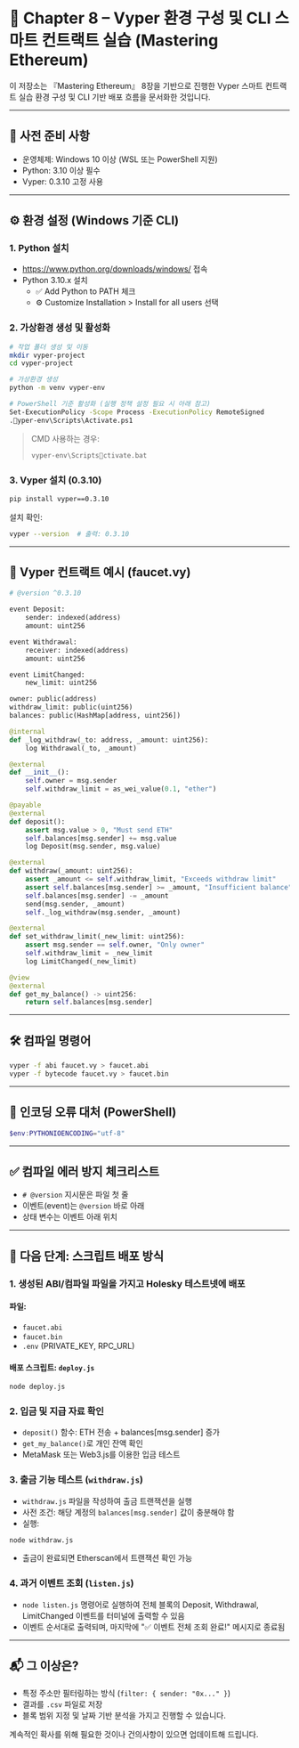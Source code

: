 
# 📘 Chapter 8 – Vyper 환경 구성 및 CLI 스마트 컨트랙트 실습 (Mastering Ethereum)

이 저장소는 『Mastering Ethereum』 8장을 기반으로 진행한 Vyper 스마트 컨트랙트 실습 환경 구성 및 CLI 기반 배포 흐름을 문서화한 것입니다.

---

## 🧱 사전 준비 사항

- 운영체제: Windows 10 이상 (WSL 또는 PowerShell 지원)
- Python: 3.10 이상 필수
- Vyper: 0.3.10 고정 사용

---

## ⚙️ 환경 설정 (Windows 기준 CLI)

### 1. Python 설치

- https://www.python.org/downloads/windows/ 접속
- Python 3.10.x 설치
  - ✅ Add Python to PATH 체크
  - ⚙️ Customize Installation > Install for all users 선택

### 2. 가상환경 생성 및 활성화

```bash
# 작업 폴더 생성 및 이동
mkdir vyper-project
cd vyper-project

# 가상환경 생성
python -m venv vyper-env

# PowerShell 기준 활성화 (실행 정책 설정 필요 시 아래 참고)
Set-ExecutionPolicy -Scope Process -ExecutionPolicy RemoteSigned
.yper-env\Scripts\Activate.ps1
```

> CMD 사용하는 경우:
> ```cmd
> vyper-env\Scriptsctivate.bat
> ```

### 3. Vyper 설치 (0.3.10)

```bash
pip install vyper==0.3.10
```

설치 확인:
```bash
vyper --version  # 출력: 0.3.10
```

---

## 📄 Vyper 컨트랙트 예시 (faucet.vy)

```python
# @version ^0.3.10

event Deposit:
    sender: indexed(address)
    amount: uint256

event Withdrawal:
    receiver: indexed(address)
    amount: uint256

event LimitChanged:
    new_limit: uint256

owner: public(address)
withdraw_limit: public(uint256)
balances: public(HashMap[address, uint256])

@internal
def _log_withdraw(_to: address, _amount: uint256):
    log Withdrawal(_to, _amount)

@external
def __init__():
    self.owner = msg.sender
    self.withdraw_limit = as_wei_value(0.1, "ether")

@payable
@external
def deposit():
    assert msg.value > 0, "Must send ETH"
    self.balances[msg.sender] += msg.value
    log Deposit(msg.sender, msg.value)

@external
def withdraw(_amount: uint256):
    assert _amount <= self.withdraw_limit, "Exceeds withdraw limit"
    assert self.balances[msg.sender] >= _amount, "Insufficient balance"
    self.balances[msg.sender] -= _amount
    send(msg.sender, _amount)
    self._log_withdraw(msg.sender, _amount)

@external
def set_withdraw_limit(_new_limit: uint256):
    assert msg.sender == self.owner, "Only owner"
    self.withdraw_limit = _new_limit
    log LimitChanged(_new_limit)

@view
@external
def get_my_balance() -> uint256:
    return self.balances[msg.sender]
```

---

## 🛠 컴파일 명령어

```bash
vyper -f abi faucet.vy > faucet.abi
vyper -f bytecode faucet.vy > faucet.bin
```

---

## 🔧 인코딩 오류 대처 (PowerShell)

```powershell
$env:PYTHONIOENCODING="utf-8"
```

---

## ✅ 컴파일 에러 방지 체크리스트

- `# @version` 지시문은 파일 첫 줄
- 이벤트(event)는 `@version` 바로 아래
- 상태 변수는 이벤트 아래 위치

---

## 🚀 다음 단계: 스크립트 배포 방식

### 1. 생성된 ABI/컴파일 파일을 가지고 Holesky 테스트넷에 배포

#### 파일:
- `faucet.abi`
- `faucet.bin`
- `.env` (PRIVATE_KEY, RPC_URL)

#### 배포 스크립트: `deploy.js`

```bash
node deploy.js
```

### 2. 입금 및 지급 자료 확인

- `deposit()` 함수: ETH 전송 + balances[msg.sender] 증가
- `get_my_balance()`로 개인 잔액 확인
- MetaMask 또는 Web3.js를 이용한 입금 테스트

### 3. 출금 기능 테스트 (`withdraw.js`)

- `withdraw.js` 파일을 작성하여 출금 트랜잭션을 실행
- 사전 조건: 해당 계정의 `balances[msg.sender]` 값이 충분해야 함
- 실행:

```bash
node withdraw.js
```

- 출금이 완료되면 Etherscan에서 트랜잭션 확인 가능

### 4. 과거 이벤트 조회 (`listen.js`)

- `node listen.js` 명령어로 실행하여 전체 블록의 Deposit, Withdrawal, LimitChanged 이벤트를 터미널에 출력할 수 있음
- 이벤트 순서대로 출력되며, 마지막에 "✅ 이벤트 전체 조회 완료!" 메시지로 종료됨

---

## 📬 그 이상은?

- 특정 주소만 필터링하는 방식 (`filter: { sender: "0x..." }`)
- 결과를 `.csv` 파일로 저장
- 블록 범위 지정 및 날짜 기반 분석을 가지고 진행할 수 있습니다.

계속적인 확사를 위해 필요한 것이나 건의사항이 있으면 업데이트해 드립니다.
